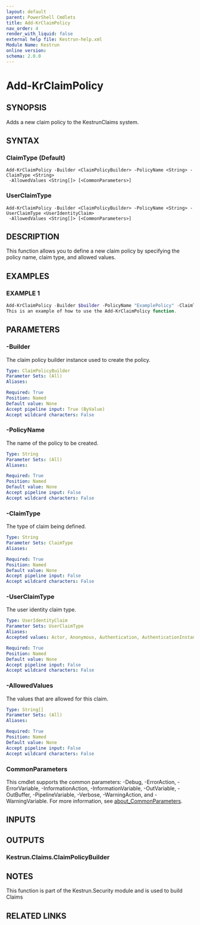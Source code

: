 ```yaml
---
layout: default
parent: PowerShell Cmdlets
title: Add-KrClaimPolicy
nav_order: 4
render_with_liquid: false
external help file: Kestrun-help.xml
Module Name: Kestrun
online version:
schema: 2.0.0
---
```


# Add-KrClaimPolicy

## SYNOPSIS
Adds a new claim policy to the KestrunClaims system.

## SYNTAX

### ClaimType (Default)
```
Add-KrClaimPolicy -Builder <ClaimPolicyBuilder> -PolicyName <String> -ClaimType <String>
 -AllowedValues <String[]> [<CommonParameters>]
```

### UserClaimType
```
Add-KrClaimPolicy -Builder <ClaimPolicyBuilder> -PolicyName <String> -UserClaimType <UserIdentityClaim>
 -AllowedValues <String[]> [<CommonParameters>]
```

## DESCRIPTION
This function allows you to define a new claim policy by specifying the policy name, claim type, and allowed values.

## EXAMPLES

### EXAMPLE 1
```powershell
Add-KrClaimPolicy -Builder $builder -PolicyName "ExamplePolicy" -ClaimType "ExampleClaim" -AllowedValues "Value1", "Value2"
This is an example of how to use the Add-KrClaimPolicy function.
```

## PARAMETERS

### -Builder
The claim policy builder instance used to create the policy.

```yaml
Type: ClaimPolicyBuilder
Parameter Sets: (All)
Aliases:

Required: True
Position: Named
Default value: None
Accept pipeline input: True (ByValue)
Accept wildcard characters: False
```

### -PolicyName
The name of the policy to be created.

```yaml
Type: String
Parameter Sets: (All)
Aliases:

Required: True
Position: Named
Default value: None
Accept pipeline input: False
Accept wildcard characters: False
```

### -ClaimType
The type of claim being defined.

```yaml
Type: String
Parameter Sets: ClaimType
Aliases:

Required: True
Position: Named
Default value: None
Accept pipeline input: False
Accept wildcard characters: False
```

### -UserClaimType
The user identity claim type.

```yaml
Type: UserIdentityClaim
Parameter Sets: UserClaimType
Aliases:
Accepted values: Actor, Anonymous, Authentication, AuthenticationInstant, AuthenticationMethod, AuthorizationDecision, Country, DateOfBirth, Dns, DenyOnlyPrimaryGroupSid, DenyOnlyPrimarySid, DenyOnlySid, DenyOnlyWindowsDeviceGroup, Email, EmailAddress, Expiration, GivenName, Gender, GroupSid, Hash, HomePhone, IsPersistent, Issuer, Locality, MobilePhone, Name, NameIdentifier, OtherPhone, PostalCode, PrimaryGroupSid, Ppid, PrivatePpid, Role, Rsa, SerialNumber, Sid, StateOrProvince, Spn, StreetAddress, Surname, Thumbprint, UserData, Upn, Uri, Version, Webpage, System, WindowsAccountName, WindowsDevice, WindowsDeviceGroup, WindowsFqbnVersion, WindowsGroupSid, WindowsGroup, WindowsDeviceClaim, WindowsSubAuthority, WindowsSid, PrimarySid

Required: True
Position: Named
Default value: None
Accept pipeline input: False
Accept wildcard characters: False
```

### -AllowedValues
The values that are allowed for this claim.

```yaml
Type: String[]
Parameter Sets: (All)
Aliases:

Required: True
Position: Named
Default value: None
Accept pipeline input: False
Accept wildcard characters: False
```

### CommonParameters
This cmdlet supports the common parameters: -Debug, -ErrorAction, -ErrorVariable, -InformationAction, -InformationVariable, -OutVariable, -OutBuffer, -PipelineVariable, -Verbose, -WarningAction, and -WarningVariable. For more information, see [about_CommonParameters](http://go.microsoft.com/fwlink/?LinkID=113216).

## INPUTS

## OUTPUTS

### Kestrun.Claims.ClaimPolicyBuilder
## NOTES
This function is part of the Kestrun.Security module and is used to build Claims

## RELATED LINKS

